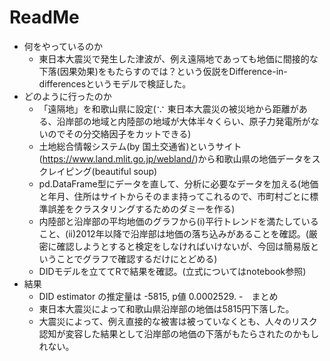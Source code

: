 # ReadMe
- 何をやっているのか
  - 東日本大震災で発生した津波が、例え遠隔地であっても地価に間接的な下落(因果効果)をもたらすのでは？という仮説をDifference-in-differencesというモデルで検証した。
- どのように行ったのか
  - 「遠隔地」を和歌山県に設定(∵ 東日本大震災の被災地から距離がある、沿岸部の地域と内陸部の地域が大体半々くらい、原子力発電所がないのでその分交絡因子をカットできる)
  - 土地総合情報システム(by 国土交通省)というサイト(https://www.land.mlit.go.jp/webland/)から和歌山県の地価データをスクレイピング(beautiful soup)
  - pd.DataFrame型にデータを直して、分析に必要なデータを加える(地価と年月、住所はサイトからそのまま持ってこれるので、市町村ごとに標準誤差をクラスタリングするためのダミーを作る)
  - 内陸部と沿岸部の平均地価のグラフから(i)平行トレンドを満たしていること、(ii)2012年以降で沿岸部は地価の落ち込みがあることを確認。(厳密に確認しようとすると検定をしなければいけないが、今回は簡易版ということでグラフで確認するだけにとどめる)
  - DIDモデルを立ててRで結果を確認。(立式についてはnotebook参照)
- 結果
  - DID estimator の推定量は -5815, p値 0.0002529.
-　まとめ
  - 東日本大震災によって和歌山県沿岸部の地価は5815円下落した。
  - 大震災によって、例え直接的な被害は被っていなくとも、人々のリスク認知が変容した結果として沿岸部の地価の下落がもたらされたのかもしれない。
